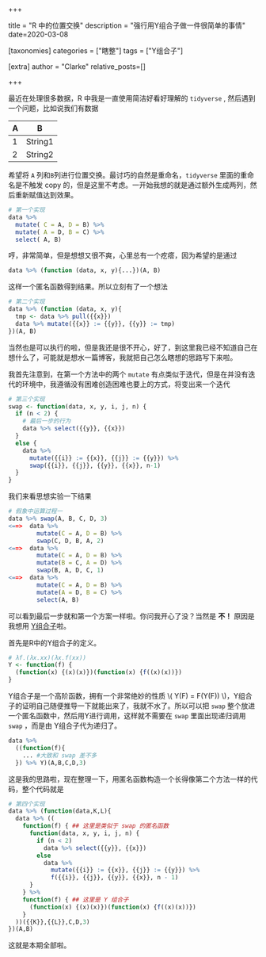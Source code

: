+++

title = "R 中的位置交换"
description = "强行用Y组合子做一件很简单的事情"
date=2020-03-08

[taxonomies]
categories = ["瞎整"]
tags = ["Y组合子"]

[extra]
author = "Clarke"
relative_posts=[]

+++

最近在处理很多数据，R 中我是一直使用简洁好看好理解的 `tidyverse` , 然后遇到一个问题，比如说我们有数据

| A    | B       |
| ---- | ------- |
| 1    | String1 |
| 2    | String2 |

希望将 `A` 列和`B`列进行位置交换。最讨巧的自然是重命名，`tidyverse` 里面的重命名是不触发 copy 的，但是这里不考虑。一开始我想的就是通过额外生成两列，然后重新赋值达到效果。

```R
# 第一个实现
data %>% 
  mutate( C = A, D = B) %>%
  mutate( A = D, B = C) %>%
  select( A, B)
```

哼，非常简单，但是想想又很不爽，心里总有一个疙瘩，因为希望的是通过

```R
data %>% (function (data, x, y){...})(A, B)
```

这样一个匿名函数得到结果。所以立刻有了一个想法

```R
# 第二个实现
data %>% (function (data, x, y){
  tmp <- data %>% pull({{x}})
  data %>% mutate({{x}} := {{y}}, {{y}} := tmp)
})(A, B)
```

当然也是可以执行的啦，但是我还是很不开心，好了，到这里我已经不知道自己在想什么了，可能就是想水一篇博客，我就把自己怎么瞎想的思路写下来啦。

我首先注意到，在第一个方法中的两个 `mutate` 有点类似于迭代，但是在并没有迭代的环境中，我遵循没有困难创造困难也要上的方式，将变出来一个迭代

```R
# 第三个实现
swap <- function(data, x, y, i, j, n) {
  if (n < 2) {
    # 最后一步的行为
    data %>% select({{y}}, {{x}})
  }
  else {
    data %>% 
      mutate({{i}} := {{x}}, {{j}} := {{y}}) %>%
      swap({{i}}, {{j}}, {{y}}, {{x}}, n-1)
  }
}
```

我们来看思想实验一下结果

```R
# 假象中运算过程一
data %>% swap(A, B, C, D, 3) 
<==>  data %>% 
        mutate(C = A, D = B) %>%
        swap(C, D, B, A, 2)
<==>  data %>% 
        mutate(C = A, D = B) %>%
        mutate(B = C, A = D) %>%
        swap(B, A, D, C, 1) 
<==>  data %>%
        mutate(C = A, D = B) %>%
        mutate(A = D, B = C) %>%
        select(A, B)
```

可以看到最后一步就和第一个方案一样啦。你问我开心了没？当然是 **不！**  原因是我想用 [Y组合子](https://en.wikipedia.org/wiki/Fixed-point_combinator#Fixed_point_combinators_in_lambda_calculus)啦。

首先是R中的Y组合子的定义。

```R
# λf.(λx.xx)(λx.f(xx))
Y <- function(f) {
  (function(x) {(x)(x)})(function(x) {f((x)(x))})
}
```

Y组合子是一个高阶函数，拥有一个非常绝妙的性质 \\( Y(F) = F(Y(F)) \\)，Y组合子的证明自己随便推导一下就能出来了，我就不水了。所以可以把 `swap` 整个放进一个匿名函数中，然后用Y进行调用，这样就不需要在 `swap` 里面出现递归调用 `swap` ，而是由 Y组合子代为递归了。

```R
data %>% 
  ((function(f){ 
    ... #大致和 swap 差不多
  }) %>% Y)(A,B,C,D,3)
```

这是我的思路啦，现在整理一下，用匿名函数构造一个长得像第二个方法一样的代码，整个代码就是

```R
# 第四个实现
data %>% (function(data,K,L){
  data %>% ((
    function(f) { ## 这里是类似于 swap 的匿名函数
      function(data, x, y, i, j, n) {
        if (n < 2) 
          data %>% select({{y}}, {{x}})
        else
          data %>%
            mutate({{i}} := {{x}}, {{j}} := {{y}}) %>%
            f({{i}}, {{j}}, {{y}}, {{x}}, n - 1)
      }
    } %>% 
    function(f) { ## 这里是 Y 组合子
      (function(x) {(x)(x)})(function(x) {f((x)(x))})
    }
  ))({{K}},{{L}},C,D,3)
})(A,B)
```

这就是本期全部啦。